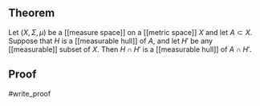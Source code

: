 ## Theorem
Let $(X,\Sigma,\mu)$ be a [[measure space]] on a [[metric space]] $X$ and let $A\subset X$. Suppose that $H$ is a [[measurable hull]] of $A$, and let $H'$ be any [[measurable]] subset of $X$. Then $H \cap H'$ is a [[measurable hull]] of $A\cap H'$. 
## Proof
#write_proof 